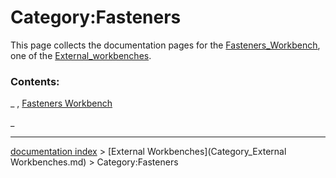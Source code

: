 # Category:Fasteners
This page collects the documentation pages for the [Fasteners\_Workbench](Fasteners_Workbench.md), one of the [External\_workbenches](External_workbenches.md).

### Contents:

_ , [Fasteners Workbench](Fasteners_Workbench.md)

_

---
[documentation index](../README.md) > [External Workbenches](Category_External Workbenches.md) > Category:Fasteners
